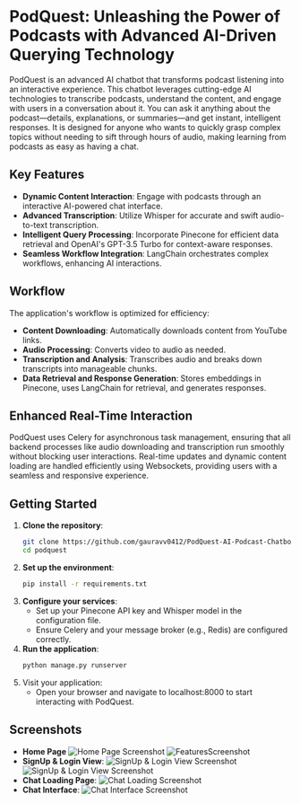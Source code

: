 # PodQuest: Unleashing the Power of Podcasts with Advanced AI-Driven Querying Technology

PodQuest is an advanced AI chatbot that transforms podcast listening into an interactive experience. This chatbot leverages cutting-edge AI technologies to transcribe podcasts, understand the content, and engage with users in a conversation about it. You can ask it anything about the podcast—details, explanations, or summaries—and get instant, intelligent responses. It is designed for anyone who wants to quickly grasp complex topics without needing to sift through hours of audio, making learning from podcasts as easy as having a chat.

## Key Features

- **Dynamic Content Interaction**: Engage with podcasts through an interactive AI-powered chat interface.
- **Advanced Transcription**: Utilize Whisper for accurate and swift audio-to-text transcription.
- **Intelligent Query Processing**: Incorporate Pinecone for efficient data retrieval and OpenAI's GPT-3.5 Turbo for context-aware responses.
- **Seamless Workflow Integration**: LangChain orchestrates complex workflows, enhancing AI interactions.

## Workflow

The application's workflow is optimized for efficiency:
- **Content Downloading**: Automatically downloads content from YouTube links.
- **Audio Processing**: Converts video to audio as needed.
- **Transcription and Analysis**: Transcribes audio and breaks down transcripts into manageable chunks.
- **Data Retrieval and Response Generation**: Stores embeddings in Pinecone, uses LangChain for retrieval, and generates responses.

## Enhanced Real-Time Interaction

PodQuest uses Celery for asynchronous task management, ensuring that all backend processes like audio downloading and transcription run smoothly without blocking user interactions. Real-time updates and dynamic content loading are handled efficiently using Websockets, providing users with a seamless and responsive experience.

## Getting Started

1. **Clone the repository**:
   ```bash
   git clone https://github.com/gauravv0412/PodQuest-AI-Podcast-Chatbot.git
   cd podquest
2. **Set up the environment**:
   ```bash
   pip install -r requirements.txt
3. **Configure your services**:
   - Set up your Pinecone API key and Whisper model in the configuration file.
   - Ensure Celery and your message broker (e.g., Redis) are configured correctly.
4. **Run the application**:
   ```bash
   python manage.py runserver
5. Visit your application:
   - Open your browser and navigate to localhost:8000 to start interacting with PodQuest.
## Screenshots

- **Home Page** ![Home Page Screenshot](screenshots/homepage.png) ![FeaturesScreenshot](screenshots/features.png)
- **SignUp & Login View**: ![SignUp & Login View Screenshot](screenshots/signup.png) ![SignUp & Login View Screenshot](screenshots/login.png)
- **Chat Loading Page**: ![Chat Loading Screenshot](screenshots/loading.png)
- **Chat Interface**: ![Chat Interface Screenshot](screenshots/chat.png)

